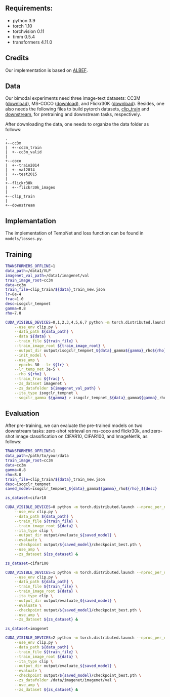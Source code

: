 ## Requirements:
- python 3.9
- torch 1.10
- torchvision 0.11 
- timm 0.5.4
- transformers 4.11.0


## Credits
Our implementation is based on [ALBEF](https://github.com/salesforce/ALBEF).


## Data
Our bimodal experiments need three image-text datasets: CC3M ([download](https://ai.google.com/research/ConceptualCaptions/download)), MS-COCO ([download](https://cocodataset.org/#download)), and Flickr30K ([download](https://shannon.cs.illinois.edu/DenotationGraph/)). Besides, one also needs the following files to build pytorch datasets,  [clip_train](https://drive.google.com/drive/folders/1hAd0956xIztfwq0WrWLTGBx8sNuye595?usp=sharing) and [downstream](https://drive.google.com/drive/folders/1hAd0956xIztfwq0WrWLTGBx8sNuye595?usp=sharing), for pretraining and downstream tasks, respectively.

After downloading the data, one needs to organize the data folder as follows:
```
.
+--cc3m
|  +--cc3m_train
|  +--cc3m_valid
|
+--coco
|  +--train2014
|  +--val2014
|  +--test2015
|
+--flickr30k
|  +--flickr30k_images
|
+--clip_train 
|
+--downstream
```

## Implemantation
The implementation of TempNet and loss function can be found in `models/losses.py`.


## Training
```bash
TRANSFORMERS_OFFLINE=1
data_path=/data1/VLP             
imagenet_val_path=/data1/imagenet/val
train_image_root=cc3m
data=cc3m
train_file=clip_train/${data}_train_new.json
lr=8e-4
frac=1.0
desc=isogclr_tempnet
gamma=0.8
rho=7.0

CUDA_VISIBLE_DEVICES=0,1,2,3,4,5,6,7 python -m torch.distributed.launch --nproc_per_node=8 --master_port=4820 \
    --use_env clip.py \
    --data_path ${data_path} \
    --data ${data} \
    --train_file ${train_file} \
    --train_image_root ${train_image_root} \
    --output_dir output/isogclr_tempnet_${data}_gamma${gamma}_rho${rho}_${desc} \
    --init_model \
    --use_amp \
    --epochs 30 --lr ${lr} \
    --lr_temp_net 3e-5 \
    --rho ${rho} \
    --train_frac ${frac} \
    --zs_dataset imagenet \
    --zs_datafolder ${imagenet_val_path} \
    --ita_type isogclr_tempnet \
    --sogclr_gamma ${gamma} > isogclr_tempnet_${data}_gamma${gamma}_rho${rho}_${desc}.log &
```


## Evaluation
After pre-training, we can evaluate the pre-trained models on two downstream tasks: zero-shot retrieval on ms-coco and flickr30k, and zero-shot image classification on CIFAR10, CIFAR100, and ImageNet1k, as follows:
```bash
TRANSFORMERS_OFFLINE=1
data_path=/path/to/your/data
train_image_root=cc3m
data=cc3m
gamma=0.8
rho=8.0
train_file=clip_train/${data}_train_new.json
desc=isogclr_tempnet
saved_model=isogclr_tempnet_${data}_gamma${gamma}_rho${rho}_${desc}

zs_dataset=cifar10

CUDA_VISIBLE_DEVICES=0 python -m torch.distributed.launch --nproc_per_node=1 --master_port=7800 \
    --use_env clip.py \
    --data_path ${data_path} \
    --train_file ${train_file} \
    --train_image_root ${data} \
    --ita_type clip \
    --output_dir output/evaluate_${saved_model} \
    --evaluate \
    --checkpoint output/${saved_model}/checkpoint_best.pth \
    --use_amp \
    --zs_dataset ${zs_dataset} &

zs_dataset=cifar100

CUDA_VISIBLE_DEVICES=1 python -m torch.distributed.launch --nproc_per_node=1 --master_port=7900 \
    --use_env clip.py \
    --data_path ${data_path} \
    --train_file ${train_file} \
    --train_image_root ${data} \
    --ita_type clip \
    --output_dir output/evaluate_${saved_model} \
    --evaluate \
    --checkpoint output/${saved_model}/checkpoint_best.pth \
    --use_amp \
    --zs_dataset ${zs_dataset} &

zs_dataset=imagenet

CUDA_VISIBLE_DEVICES=2 python -m torch.distributed.launch --nproc_per_node=1 --master_port=7700 \
    --use_env clip.py \
    --data_path ${data_path} \
    --train_file ${train_file} \
    --train_image_root ${data} \
    --ita_type clip \
    --output_dir output/evaluate_${saved_model} \
    --evaluate \
    --checkpoint output/${saved_model}/checkpoint_best.pth \
    --zs_datafolder /data/imagenet/imagenet/val \
    --use_amp \
    --zs_dataset ${zs_dataset} &
```

